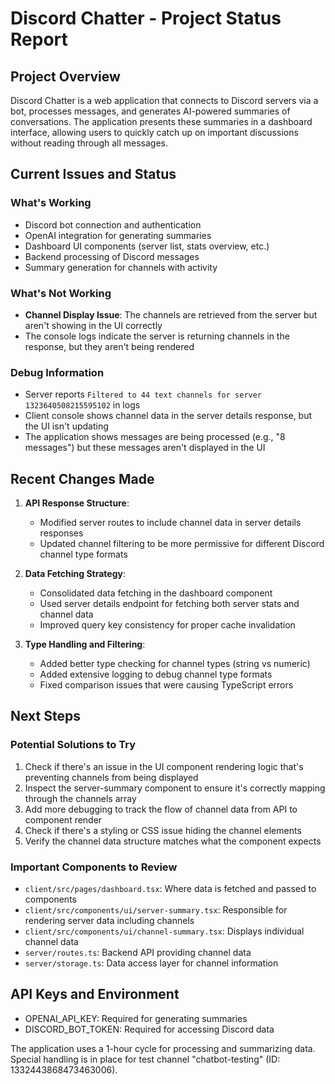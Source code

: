 # Discord Chatter - Project Status Report

## Project Overview
Discord Chatter is a web application that connects to Discord servers via a bot, processes messages, and generates AI-powered summaries of conversations. The application presents these summaries in a dashboard interface, allowing users to quickly catch up on important discussions without reading through all messages.

## Current Issues and Status

### What's Working
- Discord bot connection and authentication
- OpenAI integration for generating summaries
- Dashboard UI components (server list, stats overview, etc.)
- Backend processing of Discord messages
- Summary generation for channels with activity

### What's Not Working
- **Channel Display Issue**: The channels are retrieved from the server but aren't showing in the UI correctly
- The console logs indicate the server is returning channels in the response, but they aren't being rendered

### Debug Information
- Server reports `Filtered to 44 text channels for server 1323640508215595102` in logs
- Client console shows channel data in the server details response, but the UI isn't updating
- The application shows messages are being processed (e.g., "8 messages") but these messages aren't displayed in the UI

## Recent Changes Made

1. **API Response Structure**:
   - Modified server routes to include channel data in server details responses
   - Updated channel filtering to be more permissive for different Discord channel type formats

2. **Data Fetching Strategy**:
   - Consolidated data fetching in the dashboard component
   - Used server details endpoint for fetching both server stats and channel data
   - Improved query key consistency for proper cache invalidation

3. **Type Handling and Filtering**:
   - Added better type checking for channel types (string vs numeric)
   - Added extensive logging to debug channel type formats
   - Fixed comparison issues that were causing TypeScript errors

## Next Steps

### Potential Solutions to Try
1. Check if there's an issue in the UI component rendering logic that's preventing channels from being displayed
2. Inspect the server-summary component to ensure it's correctly mapping through the channels array
3. Add more debugging to track the flow of channel data from API to component render
4. Check if there's a styling or CSS issue hiding the channel elements
5. Verify the channel data structure matches what the component expects

### Important Components to Review
- `client/src/pages/dashboard.tsx`: Where data is fetched and passed to components
- `client/src/components/ui/server-summary.tsx`: Responsible for rendering server data including channels
- `client/src/components/ui/channel-summary.tsx`: Displays individual channel data
- `server/routes.ts`: Backend API providing channel data 
- `server/storage.ts`: Data access layer for channel information

## API Keys and Environment
- OPENAI_API_KEY: Required for generating summaries
- DISCORD_BOT_TOKEN: Required for accessing Discord data

The application uses a 1-hour cycle for processing and summarizing data. Special handling is in place for test channel "chatbot-testing" (ID: 1332443868473463006).